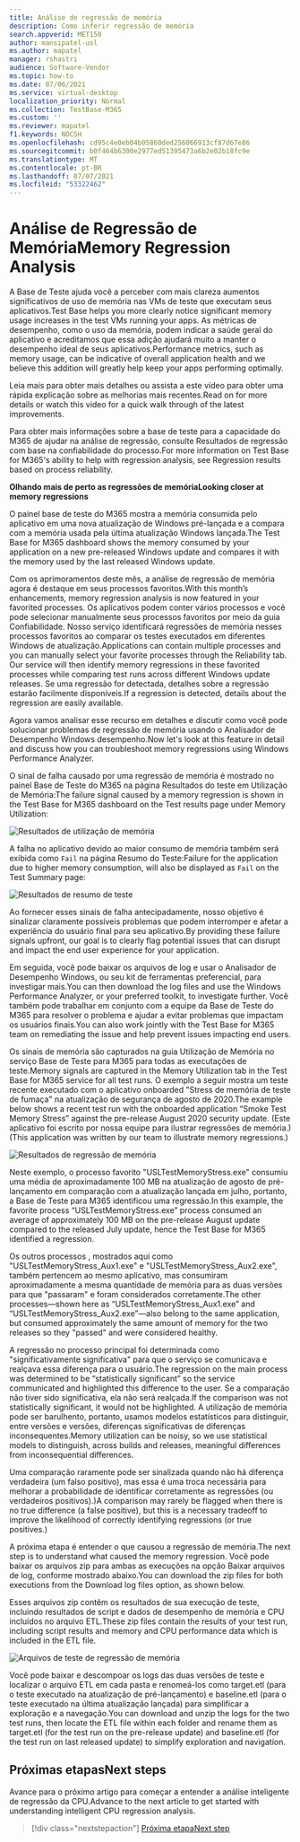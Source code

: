 ```yaml
---
title: Análise de regressão de memória
description: Como inferir regressão de memória
search.appverid: MET150
author: mansipatel-usl
ms.author: mapatel
manager: rshastri
audience: Software-Vendor
ms.topic: how-to
ms.date: 07/06/2021
ms.service: virtual-desktop
localization_priority: Normal
ms.collection: TestBase-M365
ms.custom: ''
ms.reviewer: mapatel
f1.keywords: NOCSH
ms.openlocfilehash: cd95c4e0eb04b05860ded256066913cf87d67e86
ms.sourcegitcommit: b0f464b6300e2977ed51395473a6b2e02b18fc9e
ms.translationtype: MT
ms.contentlocale: pt-BR
ms.lasthandoff: 07/07/2021
ms.locfileid: "53322462"
---
```

# <a name="memory-regression-analysis"></a><span data-ttu-id="e489c-103">Análise de Regressão de Memória</span><span class="sxs-lookup"><span data-stu-id="e489c-103">Memory Regression Analysis</span></span>

<span data-ttu-id="e489c-104">A Base de Teste ajuda você a perceber com mais clareza aumentos significativos de uso de memória nas VMs de teste que executam seus aplicativos.</span><span class="sxs-lookup"><span data-stu-id="e489c-104">Test Base helps you more clearly notice significant memory usage increases in the test VMs running your apps.</span></span> <span data-ttu-id="e489c-105">As métricas de desempenho, como o uso da memória, podem indicar a saúde geral do aplicativo e acreditamos que essa adição ajudará muito a manter o desempenho ideal de seus aplicativos.</span><span class="sxs-lookup"><span data-stu-id="e489c-105">Performance metrics, such as memory usage, can be indicative of overall application health and we believe this addition will greatly help keep your apps performing optimally.</span></span>

<span data-ttu-id="e489c-106">Leia mais para obter mais detalhes ou assista a este vídeo para obter uma rápida explicação sobre as melhorias mais recentes.</span><span class="sxs-lookup"><span data-stu-id="e489c-106">Read on for more details or watch this video for a quick walk through of the latest improvements.</span></span> 

<span data-ttu-id="e489c-107">Para obter mais informações sobre a base de teste para a capacidade do M365 de ajudar na análise de regressão, consulte Resultados de regressão com base na confiabilidade do processo.</span><span class="sxs-lookup"><span data-stu-id="e489c-107">For more information on Test Base for M365's ability to help with regression analysis, see Regression results based on process reliability.</span></span>

<span data-ttu-id="e489c-108"><b>Olhando mais de perto as regressões de memória</b></span><span class="sxs-lookup"><span data-stu-id="e489c-108"><b>Looking closer at memory regressions</b></span></span>

<span data-ttu-id="e489c-109">O painel base de teste do M365 mostra a memória consumida pelo aplicativo em uma nova atualização de Windows pré-lançada e a compara com a memória usada pela última atualização Windows lançada.</span><span class="sxs-lookup"><span data-stu-id="e489c-109">The Test Base for M365 dashboard shows the memory consumed by your application on a new pre-released Windows update and compares it with the memory used by the last released Windows update.</span></span> 

<span data-ttu-id="e489c-110">Com os aprimoramentos deste mês, a análise de regressão de memória agora é destaque em seus processos favoritos.</span><span class="sxs-lookup"><span data-stu-id="e489c-110">With this month’s enhancements, memory regression analysis is now featured in your favorited processes.</span></span> <span data-ttu-id="e489c-111">Os aplicativos podem conter vários processos e você pode selecionar manualmente seus processos favoritos por meio da guia Confiabilidade. Nosso serviço identificará regressões de memória nesses processos favoritos ao comparar os testes executados em diferentes Windows de atualização.</span><span class="sxs-lookup"><span data-stu-id="e489c-111">Applications can contain multiple processes and you can manually select your favorite processes through the Reliability tab. Our service will then identify memory regressions in these favorited processes while comparing test runs across different Windows update releases.</span></span> <span data-ttu-id="e489c-112">Se uma regressão for detectada, detalhes sobre a regressão estarão facilmente disponíveis.</span><span class="sxs-lookup"><span data-stu-id="e489c-112">If a regression is detected, details about the regression are easily available.</span></span>

<span data-ttu-id="e489c-113">Agora vamos analisar esse recurso em detalhes e discutir como você pode solucionar problemas de regressão de memória usando o Analisador de Desempenho Windows desempenho.</span><span class="sxs-lookup"><span data-stu-id="e489c-113">Now let's look at this feature in detail and discuss how you can troubleshoot memory regressions using Windows Performance Analyzer.</span></span>

<span data-ttu-id="e489c-114">O sinal de falha causado por uma regressão de memória é mostrado no painel Base de Teste do M365 na página Resultados do teste em Utilização de Memória:</span><span class="sxs-lookup"><span data-stu-id="e489c-114">The failure signal caused by a memory regression is shown in the Test Base for M365 dashboard on the Test results page under Memory Utilization:</span></span>

![Resultados de utilização de memória](Media/01_memory-utilization-results.png)


<span data-ttu-id="e489c-116">A falha no aplicativo devido ao maior consumo de memória também será exibida como ```Fail``` na página Resumo do Teste:</span><span class="sxs-lookup"><span data-stu-id="e489c-116">Failure for the application due to higher memory consumption, will also be displayed as ```Fail``` on the Test Summary page:</span></span>

![Resultados de resumo de teste](Media/02_test-summary.png)

<span data-ttu-id="e489c-118">Ao fornecer esses sinais de falha antecipadamente, nosso objetivo é sinalizar claramente possíveis problemas que podem interromper e afetar a experiência do usuário final para seu aplicativo.</span><span class="sxs-lookup"><span data-stu-id="e489c-118">By providing these failure signals upfront, our goal is to clearly flag potential issues that can disrupt and impact the end user experience for your application.</span></span> 

<span data-ttu-id="e489c-119">Em seguida, você pode baixar os arquivos de log e usar o Analisador de Desempenho Windows, ou seu kit de ferramentas preferencial, para investigar mais.</span><span class="sxs-lookup"><span data-stu-id="e489c-119">You can then download the log files and use the Windows Performance Analyzer, or your preferred toolkit, to investigate further.</span></span> <span data-ttu-id="e489c-120">Você também pode trabalhar em conjunto com a equipe da Base de Teste do M365 para resolver o problema e ajudar a evitar problemas que impactam os usuários finais.</span><span class="sxs-lookup"><span data-stu-id="e489c-120">You can also work jointly with the Test Base for M365 team on remediating the issue and help prevent issues impacting end users.</span></span>

<span data-ttu-id="e489c-121">Os sinais de memória são capturados na guia Utilização de Memória no serviço Base de Teste para M365 para todas as executações de teste.</span><span class="sxs-lookup"><span data-stu-id="e489c-121">Memory signals are captured in the Memory Utilization tab in the Test Base for M365 service for all test runs.</span></span> <span data-ttu-id="e489c-122">O exemplo a seguir mostra um teste recente executado com o aplicativo onboarded "Stress de memória de teste de fumaça" na atualização de segurança de agosto de 2020.</span><span class="sxs-lookup"><span data-stu-id="e489c-122">The example below shows a recent test run with the onboarded application “Smoke Test Memory Stress” against the pre-release August 2020 security update.</span></span> <span data-ttu-id="e489c-123">(Este aplicativo foi escrito por nossa equipe para ilustrar regressões de memória.)</span><span class="sxs-lookup"><span data-stu-id="e489c-123">(This application was written by our team to illustrate memory regressions.)</span></span>

![Resultados de regressão de memória](Media/03_memory-regression%20comparison.png)

<span data-ttu-id="e489c-125">Neste exemplo, o processo favorito "USLTestMemoryStress.exe" consumiu uma média de aproximadamente 100 MB na atualização de agosto de pré-lançamento em comparação com a atualização lançada em julho, portanto, a Base de Teste para M365 identificou uma regressão.</span><span class="sxs-lookup"><span data-stu-id="e489c-125">In this example, the favorite process “USLTestMemoryStress.exe” process consumed an average of approximately 100 MB on the pre-release August update compared to the released July update, hence the Test Base for M365 identified a regression.</span></span> 

<span data-ttu-id="e489c-126">Os outros processos , mostrados aqui como "USLTestMemoryStress_Aux1.exe" e "USLTestMemoryStress_Aux2.exe", também pertencem ao mesmo aplicativo, mas consumiram aproximadamente a mesma quantidade de memória para as duas versões para que "passaram" e foram considerados corretamente.</span><span class="sxs-lookup"><span data-stu-id="e489c-126">The other processes—shown here as “USLTestMemoryStress_Aux1.exe” and “USLTestMemoryStress_Aux2.exe”—also belong to the same application, but consumed approximately the same amount of memory for the two releases so they "passed" and were considered healthy.</span></span>

<span data-ttu-id="e489c-127">A regressão no processo principal foi determinada como "significativamente significativa" para que o serviço se comunicava e realçava essa diferença para o usuário.</span><span class="sxs-lookup"><span data-stu-id="e489c-127">The regression on the main process was determined to be “statistically significant” so the service communicated and highlighted this difference to the user.</span></span> <span data-ttu-id="e489c-128">Se a comparação não tiver sido significativa, ela não será realçada.</span><span class="sxs-lookup"><span data-stu-id="e489c-128">If the comparison was not statistically significant, it would not be highlighted.</span></span> <span data-ttu-id="e489c-129">A utilização de memória pode ser barulhento, portanto, usamos modelos estatísticos para distinguir, entre versões e versões, diferenças significativas de diferenças inconsequentes.</span><span class="sxs-lookup"><span data-stu-id="e489c-129">Memory utilization can be noisy, so we use statistical models to distinguish, across builds and releases, meaningful differences from inconsequential differences.</span></span> 

<span data-ttu-id="e489c-130">Uma comparação raramente pode ser sinalizada quando não há diferença verdadeira (um falso positivo), mas essa é uma troca necessária para melhorar a probabilidade de identificar corretamente as regressões (ou verdadeiros positivos).)</span><span class="sxs-lookup"><span data-stu-id="e489c-130">A comparison may rarely be flagged when there is no true difference (a false positive), but this is a necessary tradeoff to improve the likelihood of correctly identifying regressions (or true positives.)</span></span>

<span data-ttu-id="e489c-131">A próxima etapa é entender o que causou a regressão de memória.</span><span class="sxs-lookup"><span data-stu-id="e489c-131">The next step is to understand what caused the memory regression.</span></span> <span data-ttu-id="e489c-132">Você pode baixar os arquivos zip para ambas as execuções na opção Baixar arquivos de log, conforme mostrado abaixo.</span><span class="sxs-lookup"><span data-stu-id="e489c-132">You can download the zip files for both executions from the Download log files option, as shown below.</span></span> 

<span data-ttu-id="e489c-133">Esses arquivos zip contêm os resultados de sua execução de teste, incluindo resultados de script e dados de desempenho de memória e CPU incluídos no arquivo ETL.</span><span class="sxs-lookup"><span data-stu-id="e489c-133">These zip files contain the results of your test run, including script results and memory and CPU performance data which is included in the ETL file.</span></span>

![Arquivos de teste de regressão de memória](Media/04_memory-regression-test-files.png)

<span data-ttu-id="e489c-135">Você pode baixar e descompoar os logs das duas versões de teste e localizar o arquivo ETL em cada pasta e renomeá-los como target.etl (para o teste executado na atualização de pré-lançamento) e baseline.etl (para o teste executado na última atualização lançada) para simplificar a exploração e a navegação.</span><span class="sxs-lookup"><span data-stu-id="e489c-135">You can download and unzip the logs for the two test runs, then locate the ETL file within each folder and rename them as target.etl (for the test run on the pre-release update) and baseline.etl (for the test run on last released update) to simplify exploration and navigation.</span></span>
 
## <a name="next-steps"></a><span data-ttu-id="e489c-136">Próximas etapas</span><span class="sxs-lookup"><span data-stu-id="e489c-136">Next steps</span></span>

<span data-ttu-id="e489c-137">Avance para o próximo artigo para começar a entender a análise inteligente de regressão da CPU.</span><span class="sxs-lookup"><span data-stu-id="e489c-137">Advance to the next article to get started with understanding intelligent CPU regression analysis.</span></span>
> [!div class="nextstepaction"]
> [<span data-ttu-id="e489c-138">Próxima etapa</span><span class="sxs-lookup"><span data-stu-id="e489c-138">Next step</span></span>](cpu.md)

<!---
Add button for next page
-->
